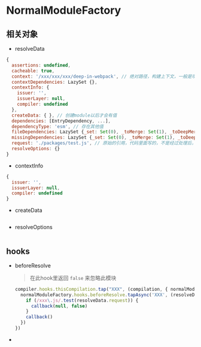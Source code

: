 # NormalModuleFactory

## 相关对象
- resolveData
```js
{
  assertions: undefined,
  cacheable: true,
  context: '/xxx/xxx/xxx/deep-in-webpack', // 绝对路径，构建上下文，一般是项目的根目录
  contextDependencies: LazySet {},
  contextInfo: { 
    issuer: '',
    issuerLayer: null,
    compiler: undefined
  },
  createData: { }, // 创建module以后才会有值
  dependencies: [EntryDependency, ...],
  dependencyType: 'esm', // 存在其他值
  fileDependencies: LazySet {_set: Set(0), _toMerge: Set(1), _toDeepMerge: Array(1), _needMerge: true, _deopt: false}
  missingDependencies: LazySet {_set: Set(0), _toMerge: Set(1), _toDeepMerge: Array(1), _needMerge: true, _deopt: false}
  request: './packages/test.js', // 原始的引用，代码里面写的，不是经过处理后，所以可能不带后缀
  resolveOptions: {}
}

```

- contextInfo
```js
{ 
  issuer: '', 
  issuerLayer: null,
  compiler: undefined
}

```

- createData
```js

```

- resolveOptions
```js

```

## hooks
- beforeResolve
  > 在此hook里返回 `false` 来忽略此模块

  ```js
  compiler.hooks.thisCompilation.tap("XXX", (compilation, { normalModuleFactory }) => {
    normalModuleFactory.hooks.beforeResolve.tapAsync('XXX', (resolveData, callback) => {
      if (/xxx\.js/.test(resolveData.request)) {
        callback(null, false)
      }
      callback()
    })
  })
  ```
- 
